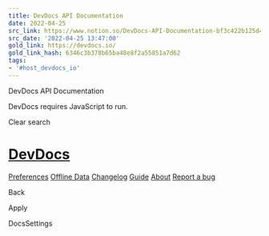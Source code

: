 ```yaml
---
title: DevDocs API Documentation
date: 2022-04-25
src_link: https://www.notion.so/DevDocs-API-Documentation-bf3c422b125d4472bab7b075ee309428
src_date: '2022-04-25 13:47:00'
gold_link: https://devdocs.io/
gold_link_hash: 6346c3b378b65ba48e8f2a55851a7d62
tags:
- '#host_devdocs_io'
---
```

























DevDocs API Documentation

















DevDocs requires JavaScript to run.








Clear search












[DevDocs](/)
============


[Preferences](/settings)
[Offline Data](/offline)
[Changelog](/news)
[Guide](/help)
[About](/about)
[Report a bug](https://github.com/freeCodeCamp/devdocs/issues/new/choose)











 Back
 

 Apply
 

DocsSettings